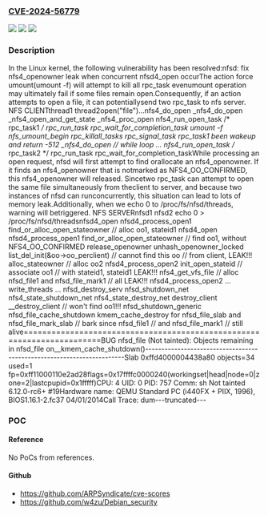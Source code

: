 ### [CVE-2024-56779](https://cve.mitre.org/cgi-bin/cvename.cgi?name=CVE-2024-56779)
![](https://img.shields.io/static/v1?label=Product&message=Linux&color=blue)
![](https://img.shields.io/static/v1?label=Version&message=1da177e4c3f41524e886b7f1b8a0c1fc7321cac2%3C%20a85364f0d30dee01c5d5b4afa55a9629a8f36d8e%20&color=brighgreen)
![](https://img.shields.io/static/v1?label=Vulnerability&message=n%2Fa&color=brighgreen)

### Description

In the Linux kernel, the following vulnerability has been resolved:nfsd: fix nfs4_openowner leak when concurrent nfsd4_open occurThe action force umount(umount -f) will attempt to kill all rpc_task evenumount operation may ultimately fail if some files remain open.Consequently, if an action attempts to open a file, it can potentiallysend two rpc_task to nfs server.                   NFS CLIENTthread1                             thread2open("file")...nfs4_do_open _nfs4_do_open  _nfs4_open_and_get_state   _nfs4_proc_open    nfs4_run_open_task     /* rpc_task1 */     rpc_run_task     rpc_wait_for_completion_task                                    umount -f                                    nfs_umount_begin                                     rpc_killall_tasks                                      rpc_signal_task     rpc_task1 been wakeup     and return -512 _nfs4_do_open // while loop    ...    nfs4_run_open_task     /* rpc_task2 */     rpc_run_task     rpc_wait_for_completion_taskWhile processing an open request, nfsd will first attempt to find orallocate an nfs4_openowner. If it finds an nfs4_openowner that is notmarked as NFS4_OO_CONFIRMED, this nfs4_openowner will released. Sincetwo rpc_task can attempt to open the same file simultaneously from theclient to server, and because two instances of nfsd can runconcurrently, this situation can lead to lots of memory leak.Additionally, when we echo 0 to /proc/fs/nfsd/threads, warning will betriggered.                    NFS SERVERnfsd1                  nfsd2       echo 0 > /proc/fs/nfsd/threadsnfsd4_open nfsd4_process_open1  find_or_alloc_open_stateowner   // alloc oo1, stateid1                       nfsd4_open                        nfsd4_process_open1                        find_or_alloc_open_stateowner                        // find oo1, without NFS4_OO_CONFIRMED                         release_openowner                          unhash_openowner_locked                          list_del_init(&oo->oo_perclient)                          // cannot find this oo                          // from client, LEAK!!!                         alloc_stateowner // alloc oo2 nfsd4_process_open2  init_open_stateid  // associate oo1  // with stateid1, stateid1 LEAK!!!  nfs4_get_vfs_file  // alloc nfsd_file1 and nfsd_file_mark1  // all LEAK!!!                         nfsd4_process_open2                         ...                                    write_threads                                     ...                                     nfsd_destroy_serv                                      nfsd_shutdown_net                                       nfs4_state_shutdown_net                                        nfs4_state_destroy_net                                         destroy_client                                          __destroy_client                                          // won't find oo1!!!                                     nfsd_shutdown_generic                                      nfsd_file_cache_shutdown                                       kmem_cache_destroy                                       for nfsd_file_slab                                       and nfsd_file_mark_slab                                       // bark since nfsd_file1                                       // and nfsd_file_mark1                                       // still alive=======================================================================BUG nfsd_file (Not tainted): Objects remaining in nfsd_file on__kmem_cache_shutdown()-----------------------------------------------------------------------Slab 0xffd4000004438a80 objects=34 used=1 fp=0xff11000110e2ad28flags=0x17ffffc0000240(workingset|head|node=0|zone=2|lastcpupid=0x1fffff)CPU: 4 UID: 0 PID: 757 Comm: sh Not tainted 6.12.0-rc6+ #19Hardware name: QEMU Standard PC (i440FX + PIIX, 1996), BIOS1.16.1-2.fc37 04/01/2014Call Trace: <TASK> dum---truncated---

### POC

#### Reference
No PoCs from references.

#### Github
- https://github.com/ARPSyndicate/cve-scores
- https://github.com/w4zu/Debian_security

